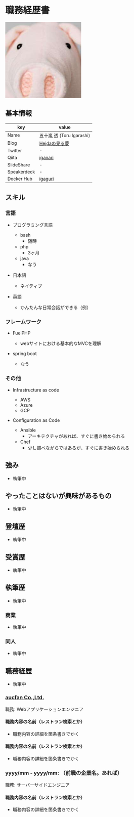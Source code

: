 # 職務経歴書

![](icon-iganari.jpg)


## 基本情報

|key|value|
|---|-----|
|Name|五十嵐 透 (Toru Igarashi)|
|Blog|[Hejdaの見る夢](http://iganari.hatenablog.com/)|
|Twitter|-|
|Qiita|[iganari](http://qiita.com/iganari)|
|SlideShare|-|
|Speakerdeck|-|
|Docker Hub|[igaguri](https://hub.docker.com/u/igaguri/)|


## スキル

### 言語

- プログラミング言語
  - bash
    - 随時
  - php
    - 3ヶ月
  - java
    - なう
    
- 日本語
  - ネイティブ
- 英語
  - かんたんな日常会話ができる（例）

### フレームワーク

- FuelPHP
  - webサイトにおける基本的なMVCを理解

- spring boot
  - なう
  
### その他

- Infrastructure as code
  - AWS
  - Azure
  - GCP

- Configuration as Code
  - Ansible
    - アーキテクチャがあれば、すぐに書き始められる
  - Chef
    - 少し調べながらではあるが、すぐに書き始められる
    
## 強み
- 執筆中

## やったことはないが興味があるもの
- 執筆中

## 登壇歴
- 執筆中

## 受賞歴
- 執筆中

## 執筆歴
- 執筆中

### 商業
- 執筆中

### 同人
- 執筆中

## 職務経歴
- 執筆中

### [aucfan Co.,Ltd.](http://aucfan.co.jp/)


職務: Webアプリケーションエンジニア

#### 職務内容の名前（レストラン検索とか）

- 職務内容の詳細を箇条書きでかく

#### 職務内容の名前（レストラン検索とか）

- 職務内容の詳細を箇条書きでかく

### yyyy/mm - yyyy/mm: （前職の企業名。あれば）

職務: サーバーサイドエンジニア

#### 職務内容の名前（レストラン検索とか）

- 職務内容の詳細を箇条書きでかく

